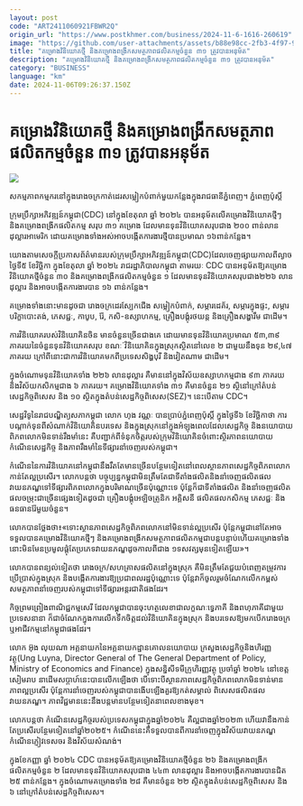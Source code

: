 ```yaml
---
layout: post
code: "ART2411060921FBWR2Q"
origin_url: "https://www.postkhmer.com/business/2024-11-6-1616-260619"
image: "https://github.com/user-attachments/assets/b88e98cc-2fb3-4f97-9a7f-fa8c30af7c9b"
title: "គម្រោង​វិនិយោគ​ថ្មី និង​គម្រោង​​ពង្រីក​សមត្ថភាព​ផលិតកម្ម​ចំនួន​ ៣១ ត្រូវបាន​អនុម័ត"
description: "​​គម្រោង​វិនិយោគ​ថ្មី និង​គម្រោង​​ពង្រីក​សមត្ថភាព​ផលិតកម្ម​ចំនួន​ ៣១ ត្រូវបាន​អនុម័ត​"
category: "BUSINESS"
language: "km"
date: 2024-11-06T09:26:37.150Z
---
```


# គម្រោង​វិនិយោគ​ថ្មី និង​គម្រោង​​ពង្រីក​សមត្ថភាព​ផលិតកម្ម​ចំនួន​ ៣១ ត្រូវបាន​អនុម័ត

![](https://github.com/user-attachments/assets/88b75809-0cfb-49f7-8f6c-a24a28961bd5)

សកម្មភាពកម្មករនៅក្នុងរោងចក្រកាត់ដេរសម្លៀកបំពាក់មួយកន្លែងក្នុងរាជធានីភ្នំពេញ។ ភ្នំពេញប៉ុស្តិ៍

ក្រុមប្រឹក្សា​អភិវឌ្ឍន៍​កម្ពុជា(CDC) នៅ​ក្នុង​ខែ​តុលា ឆ្នាំ​ ២០២៤ បាន​អនុម័ត​លើ​គម្រោង​​​វិនិយោគថ្មីៗ និងគម្រោង​ពង្រីក​ផលិតកម្ម​ សរុប​​ ៣១ គម្រោង​​ ដែល​មាន​ទុន​វិនិយោគ​សរុប​ជាង ២០០ ពាន់​លាន​ដុល្លារ​អាមេរិក ដោយ​គម្រោង​ទាំង​អស់​អាច​បង្កើត​ការងារ​ថ្មី​បាន​ប្រមាណ ១៦​ពាន់​កន្លែង​។

យោង​តាម​សេចក្តីប្រកាសព័ត៌មាន​របស់​​ក្រុមប្រឹក្សា​អភិវឌ្ឍន៍កម្ពុជា(CDC)​ដែល​ចេញ​​ផ្សាយ​​​កាល​ពី​ល្ងាច​ថ្ងៃ​ទី​៥ ខែ​វិច្ឆិកា ក្នុង​​ខែ​តុលា​ ឆ្នាំ ​២០២៤ រាជរដ្ឋាភិបាល​កម្ពុជា តាម​រយៈ CDC បានអនុម័តឱ្យ​គម្រោង​វិនិយោគ​ថ្មីចំនួន ៣០ និងគម្រោង​ពង្រីកផលិតកម្មចំនួន ១ ដែលមានទុនវិនិយោគសរុបជាង​​ ២២៦ លានដុល្លារ និង​អាចបង្កើតការងារបាន ១៦ ពាន់កន្លែង។ 

គម្រោង​​ទាំង​នោះ​មាន​ដូច​ជា រោងចក្រ​ដេរស្បែកជើង សម្លៀកបំពាក់, សម្ភារ​ដេគ័រ, សម្ភារ​ក្នុង​ផ្ទះ, សម្ភារ​បរិក្ខា​បោះតង់, ភេសជ្ជៈ, កាបូប, រ៉ែ, កសិ-​ឧស្សាហកម្ម, គ្រឿង​បង្គុំ​រថយន្ត និងគ្រឿង​សង្ហារឹម ជា​ដើម។

ការ​វិនិយោគ​របស់​វិនិយោគិន​ចិន ​មាន​ចំនួន​ច្រើន​ជាង​គេ​ ដោយ​មានទុន​វិនិយោគ​ប្រមាណ ៥៣,៣៩ ​ភាគរយ​នៃចំនួន​ទុន​វិនិយោគ​សរុប​​ ខណៈ​´​​​វិនិយោគិន​ក្នុង​ស្រុកស្ថិត​នៅ​លេខ ២ ជា​មួយ​នឹង​ទុន ២៩,៤៧ ​ភាគ​រយ ក្រៅ​ពី​នោះ​ជាការ​វិនិយោគ​មក​ពី​ប្រទេស​សិង្ហបុរី និង​វៀតណាម​ ជាដើម​។ 

ក្នុង​ចំណោម​ទុន​វិនិយោគ​ទាំង ២២៦ លាន​ដុល្លារ គឺ​មាន​នៅ​ក្នុង​វិស័យ​ឧស្សាហកម្មជាង ៩៣ ​ភាគ​រយ និង​​វិស័យ​កសិកម្ម​ជាង ៦ ភាគរយ។ គម្រោង​វិនិយោគ​ទាំង ៣១ គឺ​មាន​ចំនួន ២១ ស្ថិ​នៅ​ក្រៅ​តំបន់​សេដ្ឋកិច្ច​ពិសេស និង ១០ ស្ថិត​ក្នុង​តំបន់​សេដ្ឋកិច្ច​ពិសេស(SEZ)។ នេះ​បើ​តាម CDC។

សេដ្ឋវិទូនៃ​រាជបណ្ឌិត្យសភាកម្ពុជា លោក ហុង វណ្ណៈ បាន​ប្រាប់​ភ្នំពេញ​ប៉ុស្តិ៍​ ក្នុង​ថ្ងៃ​ទី​៦ ខែ​វិច្ឆិកាថា ការ​បណ្តាក់​ទុន​​ពីសំណាក់​វិនិយោគិន​បរទេស និង​ក្នុង​ស្រុក​នៅ​ក្នុង​អំឡុង​ពេល​ដែល​សេដ្ឋកិច្ច និង​នយោបាយ​ពិភពលោក​មិន​ទាន់​រឹង​មាំ​​នេះ គឺ​បញ្ជាក់​ពី​ទំនុកចិត្ត​របស់​ក្រុម​វិនិយោគិន​​ចំពោះ​ស្ថិរភាព​នយោបាយ កំណើន​សេដ្ឋកិច្ច និង​ភាព​រឹងមាំ​នៃ​ទីផ្សារ​នាំ​ចេញរបស់​កម្ពុជា​​។ 

កំណើន​នៃ​ការ​វិនិយោគ​នៅ​កម្ពុជា​នឹង​រឹតតែ​មាន​ច្រើន​បន្ថែម​ទៀត​នៅ​ពេល​ស្ថាន​ភាព​សេដ្ឋកិច្ច​ពិភព​លោក​កាន់​តែ​ល្អ​ប្រសើរ។ លោក​បន្ត​ថា បច្ចុប្បន្ន​កម្ពុជា​មិន​ត្រឹម​តែ​ជា​ទីតាំង​ផលិត​ និងនាំ​ចេញ​ផលិតផល​វាយនភណ្ឌ​ទៅ​ទីផ្សារ​ពិភពលោក​ក្នុង​បរិមាណ​ច្រើន​ប៉ុណ្ណោះ​ទេ ប៉ុន្តែ​ក៏​ជា​ទីតាំង​ផលិត និង​នាំ​ចេញ​ផលិត​​ផល​ចម្រុះ​ជា​ច្រើន​ផ្សេង​ទៀត​​ដូច​ជា គ្រឿងបង្គុំ​អេឡិចត្រូនិក អគ្គិសនី ផលិតផល​កសិកម្ម ភេសជ្ជៈ និងធនធាន​រ៉ែមួយ​ចំនួន។​

លោក​បាន​ថ្លែង​ថា៖​«​ទោះស្ថាន​ភាព​សេដ្ឋកិច្ច​ពិភពលោក​នៅ​មិន​ទាន់​ល្អ​ប្រសើរ ប៉ុន្តែ​កម្ពុជា​នៅ​តែ​អាច​ទទួល​បាន​គម្រោង​វិនិយោគថ្មីៗ និង​គម្រោង​ពង្រីក​សមត្ថភាព​ផលិតកម្ម​ជាបន្ត​បន្ទាប់​ ហើយ​គម្រោង​ទាំង​នោះ​មិន​មែន​ប្រមូល​ផ្តុំ​តែ​​ប្រភេទ​វាយនភណ្ឌ​ដូច​កាល​ពី​ជាង​ ១​ទសវត្ស​មុន​ទៀតឡើយ​»។

លោក​បាន​ពន្យល់​ទៀត​ថា រោងចក្រ/សហគ្រាស​ផលិត​នៅ​ក្នុង​ស្រុក គឺ​មិន​ត្រឹម​តែ​ជួយ​បំពេញ​តម្រូវ​ការ​ប្រើ​ប្រាស់​ក្នុង​ស្រុក និង​បង្កើត​ការ​ងារ​ឱ្យ​ប្រជាពល​រដ្ឋ​ប៉ុណ្ណោះទេ ប៉ុន្តែ​វា​ក៏​​ចូល​រួម​ចំណែក​លើក​កម្ពស់​សមត្ថភាព​នាំ​ចេញ​របស់​កម្ពុជា​ទៅ​ទីផ្សារ​អន្តរ​ជាតិ​ផង​ដែរ​។​

កិច្ច​ព្រម​ព្រៀង​ពាណិជ្ជកម្ម​សេរី ដែល​កម្ពុជា​បាន​​ចុះ​ហត្ថលេខា​ជា​លក្ខណៈ​ទ្វេភាគី និង​ពហុភាគី​ជា​មួយ​ប្រទេស​នានា ក៏​ជា​ចំណែក​ក្នុង​ការ​លើក​ទឹក​ចិត្ត​ដល់​វិនិយោគិន​ក្នុង​ស្រុក និង​បរទេស​ ឱ្យ​មក​បើក​រោងចក្រ ឬ​អាជីវកម្ម​នៅ​កម្ពុជា​ផងដែរ​។​

លោក អ៊ុង លុយណា អគ្គ​នាយក​នៃ​អគ្គ​នាយកដ្ឋាន​គោល​នយោបាយ ក្រសួង​សេដ្ឋកិច្ច​និង​ហិរញ្ញវត្ថុ(Ung Luyna, Director General of The General Department of Policy, Ministry of Economics and Finance) ក្នុង​សន្និសីទ​មីក្រូ​ហិរញ្ញវត្ថុ ប្រចាំឆ្នាំ ២០២៤ នៅ​ខេត្ត​សៀមរាប នាដើម​សប្តាហ៍​នេះ​បាន​លើក​ឡើង​ថា បើ​ទោះបីស្ថាន​ភាព​សេដ្ឋកិច្ច​ពិភពលោក​មិន​ទាន់​មាន​ភាព​ល្អ​ប្រសើរ ប៉ុន្តែ​ការ​នាំ​ចេញ​របស់​កម្ពុជា​បាន​ងើប​ឡើង​គួរ​ឱ្យកត់​សម្គាល់ ពិសេស​ផលិតផល​វាយនភណ្ឌ។ ភាព​វិជ្ជមាន​នេះ​នឹង​បន្ត​មាន​បន្ថែម​ទៀត​នា​ពេល​ខាង​មុខ។​

លោក​បន្ត​ថា កំណើន​សេដ្ឋកិច្ច​របស់​ប្រទេស​កម្ពុជា​ក្នុង​ឆ្នាំ​២០២៤ គឺល្អ​ជាង​ឆ្នាំ​២០២៣ ហើយ​វា​នឹង​កាន់​តែ​ប្រសើរ​បន្ថែម​ទៀត​នៅ​ឆ្នាំ​២០២៥។ កំណើន​នេះ​គឺ​ទទួល​បាន​ពី​ការ​នាំចេញ​ក្នុង​វិស័យ​វាយនភណ្ឌ កំណើន​ភ្ញៀវ​ទេសចរ និង​​វិស័យ​សំណង់​។​

ក្នុង​ខែ​កញ្ញា ឆ្នាំ ២០២៤ CDC បាន​អនុម័ត​ឱ្យ​គម្រោង​វិនិយោគ​ថ្មី​ចំនួន ២៦ និង​គម្រោង​ពង្រីក​ផលិតកម្ម​ចំនួន ២ ដែល​មាន​ទុនវិនិយោគ​សរុប​ជាង ៤៤៣ លាន​ដុល្លារ និង​អាច​បង្កើត​ការងារ​បាន​ជិត ២៥​ ពាន់​កន្លែង។ ក្នុង​ចំណោម​គម្រោង​ទាំង ២៨ គឺ​មាន​ចំនួន ២២ ស្ថិត​ក្នុង​តំបន់​សេដ្ឋកិច្ច​ពិសេស និង ៦ នៅ​ក្រៅ​តំបន់​សេដ្ឋកិច្ច​ពិសេស។